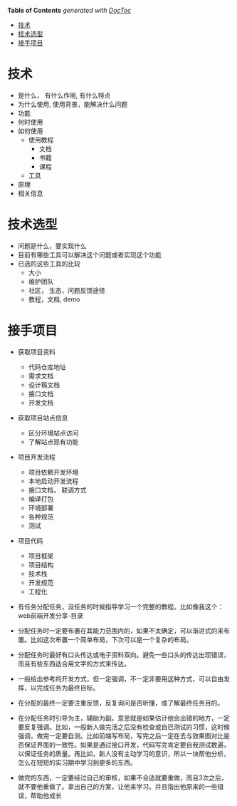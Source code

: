 <!-- START doctoc generated TOC please keep comment here to allow auto update -->
<!-- DON'T EDIT THIS SECTION, INSTEAD RE-RUN doctoc TO UPDATE -->
**Table of Contents**  *generated with [DocToc](https://github.com/thlorenz/doctoc)*

- [技术](#%E6%8A%80%E6%9C%AF)
- [技术选型](#%E6%8A%80%E6%9C%AF%E9%80%89%E5%9E%8B)
- [接手项目](#%E6%8E%A5%E6%89%8B%E9%A1%B9%E7%9B%AE)

<!-- END doctoc generated TOC please keep comment here to allow auto update -->


# 技术
- 是什么， 有什么作用, 有什么特点
- 为什么使用, 使用背景，能解决什么问题
- 功能
- 何时使用
- 如何使用
  - 使用教程
    - 文档
    - 书籍
    - 课程
  - 工具
- 原理
- 相关信息

# 技术选型

- 问题是什么，要实现什么
- 目前有哪些工具可以解决这个问题或者实现这个功能
- 已选的这些工具的比较
  - 大小
  - 维护团队
  - 社区， 生态，问题反馈途径
  - 教程，文档, demo

# 接手项目
- 获取项目资料
  - 代码仓库地址
  - 需求文档
  - 设计稿文档
  - 接口文档
  - 开发文档
  
- 获取项目站点信息
  - 区分环境站点访问
  - 了解站点现有功能

- 项目开发流程
  - 项目依赖开发环境
  - 本地启动开发流程
  - 接口文档， 联调方式
  - 编译打包
  - 环境部署
  - 各种规范
  - 测试

- 项目代码
  - 项目框架
  - 项目结构
  - 技术栈
  - 开发规范
  - 工程化

- 有任务分配任务，没任务的时候指导学习一个完整的教程。比如像我这个：web前端开发分享-目录
- 分配任务时一定要布置在其能力范围内的，如果不太确定，可以渐进式的来布置。比如这次布置一个简单布局，下次可以是一个复杂的布局。
- 分配任务时最好有口头传达或电子资料双向。避免一些口头的传达出现错误，而且有些东西适合用文字的方式来传达。
- 一般给出参考的开发方式，但一定强调，不一定非要用这种方式，可以自由发挥，以完成任务为最终目标。
- 在分配的最终一定要注重反馈，反复询问是否听懂，或了解最终任务目的。
- 在分配任务时引导为主，辅助为副。意思就是如果估计他会出错的地方，一定要反复强调。比如，一般新人做完活之后没有检查或自已测试的习惯，这时候强调，做完一定要自测。比如前端写布局，写完之后一定在去与效果图对比是否保证界面的一致性。如果是通过接口开发，代码写完肯定要自我测试数遍，以保证任务的质量。再比如，新人没有主动学习的意识，所以一块帮他分析，怎么在短短的实习期中学习到更多的东西。
- 做完的东西，一定要经过自己的审核，如果不合适就要重做，而且3次之后，就不要他重做了。拿出自己的方案，让他来学习。并且指出他原来的一些错误，帮助他成长